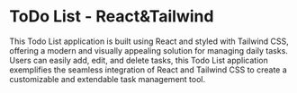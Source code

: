 # ToDo List - React&Tailwind
 This Todo List application is built using React and styled with Tailwind CSS, offering a modern and visually appealing solution for managing daily tasks. Users can easily add, edit, and delete tasks, this Todo List application exemplifies the seamless integration of React and Tailwind CSS to create a customizable and extendable task management tool.
